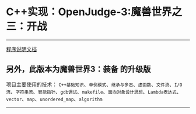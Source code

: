 # C++实现：OpenJudge-3:魔兽世界之三：开战

----
[程序说明文档](http://cxsjsxmooc.openjudge.cn/2020t3springwar/1/)

另外，此版本为魔兽世界3：装备 的升级版
-----------
项目主要使用的技术：
`C++基础知识`、`单例模式`、`继承与多态`、`虚函数`、`文件流`、`I/O流`、`字符串流`、`智能指针`、`gdb调试`、`makefile`、`面向对象设计思想`、`Lambda表达式`、`vector`、`map`、`unordered_map`、`algorithm`

----------------
